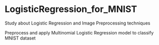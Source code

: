 # LogisticRegression_for_MNIST
 
Study about Logistic Regression and Image Preprocessing techniques

Preprocess and apply Multinomial Logistic Regression model to classify MNIST dataset

